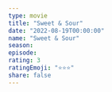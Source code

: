 ```yaml
--- 
type: movie 
title: "Sweet & Sour" 
date: "2022-08-19T00:00:00" 
name: "Sweet & Sour" 
season: 
episode: 
rating: 3 
ratingEmoji: "⭐️⭐️⭐️" 
share: false 
---
```

